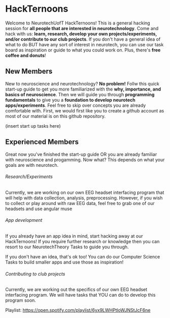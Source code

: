 # HackTernoons

Welcome to NeurotechUofT HackTernoons! This is a general hacking session for **all people that are interested in neurotechnology**. Come and hack with us: **learn, research, develop your own projects/experiments, and/or contribute to our club projects**. If you don't have a general idea of what to do BUT have any sort of interest in neurotech, you can use our task board as inspiration or guide to what you could work on. Plus, there's **free coffee and donuts**! 

## New Members

New to neuroscience and neurotechnology? **No problem!** Follw this quick start-up guide to get you more familiarized with the **why, importance, and basics of neuroscience**. Then we will guide you through **programming fundamentals** to give you a **foundation to develop neurotech apps/experiments**. Feel free to skip over concepts you are already comfortable with. First, we would first like you to create a github account as most of our material is on this github repository. 

(insert start up tasks here)

## Experienced Members

Great now you've finished the start-up guide OR you are already familiar with neuroscience and progamming. Now what? This depends on what your goals are with neurotech. 

###### Research/Experiments

Currently, we are working on our own EEG headset interfacing program that will help with data collection, analysis, preprocessing. However, if you wish to collect or play around with raw EEG data, feel free to grab one of our headsets and use angular muse

###### App development

If you already have an app idea in mind, start hacking away at our HackTernoons! If you require further research or knowledge then you can resort to our NeurotechTheory Tasks to guide you through.

If you don't have an idea, that's ok too! You can do our Computer Science Tasks to build smaller apps and use those as inspiration!

###### Contributing to club projects

Currently, we are working out the specifics of our own EEG headset interfacing program. We will have tasks that YOU can do to develop this program soon.

Playlist: https://open.spotify.com/playlist/6yx9LWHPtloWJNStJcF6ne

